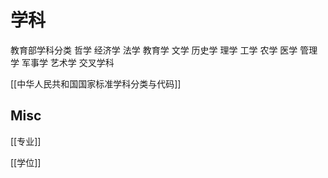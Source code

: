 # 学科


教育部学科分类
哲学
经济学
法学
教育学
文学
历史学
理学
工学
农学
医学
管理学
军事学
艺术学
交叉学科


[[中华人民共和国国家标准学科分类与代码]]

## Misc

[[专业]]

[[学位]]


